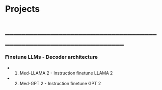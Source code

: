 # Projects
# __________________________________________________________________
### Finetune LLMs - Decoder architecture
- 1. Med-LLAMA 2 - Instruction finetune LLAMA 2
- 2. Med-GPT 2 - Instruction finetune GPT 2
